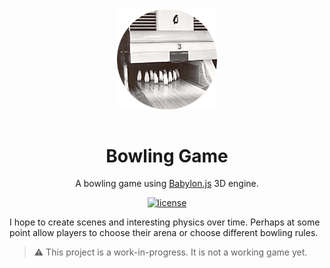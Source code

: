 <div align="center">

<img src="./Penguin_bowling_pins_at_inauguration_of_McMurdo_Station,_Antarctica,_bowling_alley.png" style="width: 10rem; margin-bottom: 1rem" alt="Penguin bowling pins at inauguration of McMurdo Station, Antarctica, bowling alley." />

<h1>Bowling Game</h1>

A bowling game using [Babylon.js](https://www.babylonjs.com) 3D engine.

[![license](https://img.shields.io/npm/l/leaflet-react-fibers?color=blue)](https://github.com/chickencoding123/leaflet-react-fibers/blob/main/LICENSE)

</div>

I hope to create scenes and interesting physics over time. Perhaps at some point allow players to choose their arena or choose different bowling rules.

> :warning: This project is a work-in-progress. It is not a working game yet.
